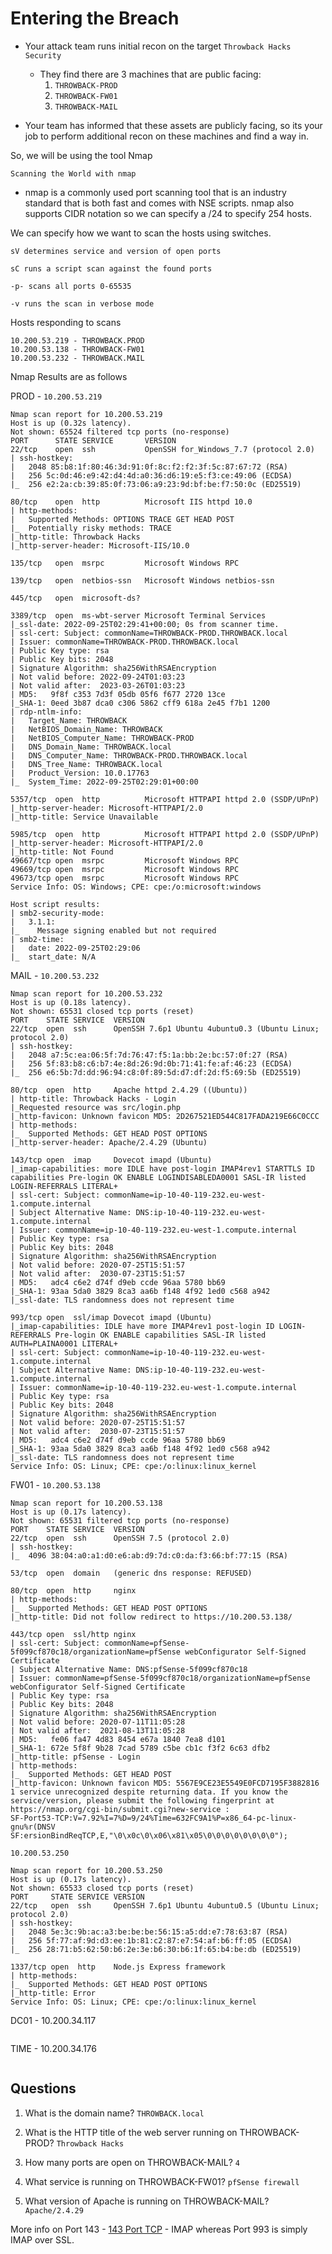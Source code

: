 # Entering the Breach
- Your attack team runs initial recon on the target `Throwback Hacks Security`
	- They find there are 3 machines that are public facing:
		1. `THROWBACK-PROD`
		2. `THROWBACK-FW01`
		3. `THROWBACK-MAIL`

- Your team has informed that these assets are publicly facing, so its your job to perform additional recon on these machines and find a way in.

So, we will be using the tool Nmap


`Scanning the World with nmap`

- nmap is a commonly used port scanning tool that is an industry standard that is both fast and comes with NSE scripts. nmap also supports CIDR notation so we can specify a /24 to specify 254 hosts.

We can specify how we want to scan the hosts using switches.

    sV determines service and version of open ports

    sC runs a script scan against the found ports

    -p- scans all ports 0-65535

    -v runs the scan in verbose mode


Hosts responding to scans
```
10.200.53.219 - THROWBACK.PROD 
10.200.53.138 - THROWBACK-FW01
10.200.53.232 - THROWBACK.MAIL
```

Nmap Results are as follows 

PROD - `10.200.53.219`
```nmap
Nmap scan report for 10.200.53.219
Host is up (0.32s latency).
Not shown: 65524 filtered tcp ports (no-response)
PORT      STATE SERVICE       VERSION
22/tcp    open  ssh           OpenSSH for_Windows_7.7 (protocol 2.0)
| ssh-hostkey: 
|   2048 85:b8:1f:80:46:3d:91:0f:8c:f2:f2:3f:5c:87:67:72 (RSA)
|   256 5c:0d:46:e9:42:d4:4d:a0:36:d6:19:e5:f3:ce:49:06 (ECDSA)
|_  256 e2:2a:cb:39:85:0f:73:06:a9:23:9d:bf:be:f7:50:0c (ED25519)

80/tcp    open  http          Microsoft IIS httpd 10.0
| http-methods: 
|   Supported Methods: OPTIONS TRACE GET HEAD POST
|_  Potentially risky methods: TRACE
|_http-title: Throwback Hacks
|_http-server-header: Microsoft-IIS/10.0

135/tcp   open  msrpc         Microsoft Windows RPC

139/tcp   open  netbios-ssn   Microsoft Windows netbios-ssn

445/tcp   open  microsoft-ds?

3389/tcp  open  ms-wbt-server Microsoft Terminal Services
|_ssl-date: 2022-09-25T02:29:41+00:00; 0s from scanner time.
| ssl-cert: Subject: commonName=THROWBACK-PROD.THROWBACK.local
| Issuer: commonName=THROWBACK-PROD.THROWBACK.local
| Public Key type: rsa
| Public Key bits: 2048
| Signature Algorithm: sha256WithRSAEncryption
| Not valid before: 2022-09-24T01:03:23
| Not valid after:  2023-03-26T01:03:23
| MD5:   9f8f c353 7d3f 05db 05f6 f677 2720 13ce
|_SHA-1: 0eed 3b87 dca0 c306 5862 cff9 618a 2e45 f7b1 1200
| rdp-ntlm-info: 
|   Target_Name: THROWBACK
|   NetBIOS_Domain_Name: THROWBACK
|   NetBIOS_Computer_Name: THROWBACK-PROD
|   DNS_Domain_Name: THROWBACK.local
|   DNS_Computer_Name: THROWBACK-PROD.THROWBACK.local
|   DNS_Tree_Name: THROWBACK.local
|   Product_Version: 10.0.17763
|_  System_Time: 2022-09-25T02:29:01+00:00

5357/tcp  open  http          Microsoft HTTPAPI httpd 2.0 (SSDP/UPnP)
|_http-server-header: Microsoft-HTTPAPI/2.0
|_http-title: Service Unavailable

5985/tcp  open  http          Microsoft HTTPAPI httpd 2.0 (SSDP/UPnP)
|_http-server-header: Microsoft-HTTPAPI/2.0
|_http-title: Not Found
49667/tcp open  msrpc         Microsoft Windows RPC
49669/tcp open  msrpc         Microsoft Windows RPC
49673/tcp open  msrpc         Microsoft Windows RPC
Service Info: OS: Windows; CPE: cpe:/o:microsoft:windows

Host script results:
| smb2-security-mode: 
|   3.1.1: 
|_    Message signing enabled but not required
| smb2-time: 
|   date: 2022-09-25T02:29:06
|_  start_date: N/A
```

MAIL - `10.200.53.232`
```nmap
Nmap scan report for 10.200.53.232
Host is up (0.18s latency).
Not shown: 65531 closed tcp ports (reset)
PORT    STATE SERVICE  VERSION
22/tcp  open  ssh      OpenSSH 7.6p1 Ubuntu 4ubuntu0.3 (Ubuntu Linux; protocol 2.0)
| ssh-hostkey: 
|   2048 a7:5c:ea:06:5f:7d:76:47:f5:1a:bb:2e:bc:57:0f:27 (RSA)
|   256 5f:83:b8:c6:b7:4e:8d:26:9d:0b:71:41:fe:af:46:23 (ECDSA)
|_  256 e6:5b:7d:dd:96:94:c8:0f:89:5d:d7:df:2d:f5:69:5b (ED25519)

80/tcp  open  http     Apache httpd 2.4.29 ((Ubuntu))
| http-title: Throwback Hacks - Login
|_Requested resource was src/login.php
|_http-favicon: Unknown favicon MD5: 2D267521ED544C817FADA219E66C0CCC
| http-methods: 
|_  Supported Methods: GET HEAD POST OPTIONS
|_http-server-header: Apache/2.4.29 (Ubuntu)

143/tcp open  imap     Dovecot imapd (Ubuntu)
|_imap-capabilities: more IDLE have post-login IMAP4rev1 STARTTLS ID capabilities Pre-login OK ENABLE LOGINDISABLEDA0001 SASL-IR listed LOGIN-REFERRALS LITERAL+
| ssl-cert: Subject: commonName=ip-10-40-119-232.eu-west-1.compute.internal
| Subject Alternative Name: DNS:ip-10-40-119-232.eu-west-1.compute.internal
| Issuer: commonName=ip-10-40-119-232.eu-west-1.compute.internal
| Public Key type: rsa
| Public Key bits: 2048
| Signature Algorithm: sha256WithRSAEncryption
| Not valid before: 2020-07-25T15:51:57
| Not valid after:  2030-07-23T15:51:57
| MD5:   adc4 c6e2 d74f d9eb ccde 96aa 5780 bb69
|_SHA-1: 93aa 5da0 3829 8ca3 aa6b f148 4f92 1ed0 c568 a942
|_ssl-date: TLS randomness does not represent time

993/tcp open  ssl/imap Dovecot imapd (Ubuntu)
|_imap-capabilities: IDLE have more IMAP4rev1 post-login ID LOGIN-REFERRALS Pre-login OK ENABLE capabilities SASL-IR listed AUTH=PLAINA0001 LITERAL+
| ssl-cert: Subject: commonName=ip-10-40-119-232.eu-west-1.compute.internal
| Subject Alternative Name: DNS:ip-10-40-119-232.eu-west-1.compute.internal
| Issuer: commonName=ip-10-40-119-232.eu-west-1.compute.internal
| Public Key type: rsa
| Public Key bits: 2048
| Signature Algorithm: sha256WithRSAEncryption
| Not valid before: 2020-07-25T15:51:57
| Not valid after:  2030-07-23T15:51:57
| MD5:   adc4 c6e2 d74f d9eb ccde 96aa 5780 bb69
|_SHA-1: 93aa 5da0 3829 8ca3 aa6b f148 4f92 1ed0 c568 a942
|_ssl-date: TLS randomness does not represent time
Service Info: OS: Linux; CPE: cpe:/o:linux:linux_kernel
```

FW01 - `10.200.53.138`
```nmap
Nmap scan report for 10.200.53.138
Host is up (0.17s latency).
Not shown: 65531 filtered tcp ports (no-response)
PORT    STATE SERVICE  VERSION
22/tcp  open  ssh      OpenSSH 7.5 (protocol 2.0)
| ssh-hostkey: 
|_  4096 38:04:a0:a1:d0:e6:ab:d9:7d:c0:da:f3:66:bf:77:15 (RSA)

53/tcp  open  domain   (generic dns response: REFUSED)

80/tcp  open  http     nginx
| http-methods: 
|_  Supported Methods: GET HEAD POST OPTIONS
|_http-title: Did not follow redirect to https://10.200.53.138/

443/tcp open  ssl/http nginx
| ssl-cert: Subject: commonName=pfSense-5f099cf870c18/organizationName=pfSense webConfigurator Self-Signed Certificate
| Subject Alternative Name: DNS:pfSense-5f099cf870c18
| Issuer: commonName=pfSense-5f099cf870c18/organizationName=pfSense webConfigurator Self-Signed Certificate
| Public Key type: rsa
| Public Key bits: 2048
| Signature Algorithm: sha256WithRSAEncryption
| Not valid before: 2020-07-11T11:05:28
| Not valid after:  2021-08-13T11:05:28
| MD5:   fe06 fa47 4d83 8454 e67a 1840 7ea8 d101
|_SHA-1: 672e 5f8f 9b28 7cad 5789 c5be cb1c f3f2 6c63 dfb2
|_http-title: pfSense - Login
| http-methods: 
|_  Supported Methods: GET HEAD POST
|_http-favicon: Unknown favicon MD5: 5567E9CE23E5549E0FCD7195F3882816
1 service unrecognized despite returning data. If you know the service/version, please submit the following fingerprint at https://nmap.org/cgi-bin/submit.cgi?new-service :
SF-Port53-TCP:V=7.92%I=7%D=9/24%Time=632FC9A1%P=x86_64-pc-linux-gnu%r(DNSV
SF:ersionBindReqTCP,E,"\0\x0c\0\x06\x81\x05\0\0\0\0\0\0\0\0");

```

`10.200.53.250`
```nmap
Nmap scan report for 10.200.53.250
Host is up (0.17s latency).
Not shown: 65533 closed tcp ports (reset)
PORT     STATE SERVICE VERSION
22/tcp   open  ssh     OpenSSH 7.6p1 Ubuntu 4ubuntu0.5 (Ubuntu Linux; protocol 2.0)
| ssh-hostkey: 
|   2048 5e:3c:9b:ac:a3:be:be:be:56:15:a5:dd:e7:78:63:87 (RSA)
|   256 5f:77:af:9d:d3:ee:1b:81:c2:87:e7:54:af:b6:ff:05 (ECDSA)
|_  256 28:71:b5:62:50:b6:2e:3e:b6:30:b6:1f:65:b4:be:db (ED25519)

1337/tcp open  http    Node.js Express framework
| http-methods: 
|_  Supported Methods: GET HEAD POST OPTIONS
|_http-title: Error
Service Info: OS: Linux; CPE: cpe:/o:linux:linux_kernel

```

DC01 - 10.200.34.117
```

```

TIME -  10.200.34.176
```

```
## Questions

1. What is the domain name? 
`THROWBACK.local`

2. What is the HTTP title of the web server running on THROWBACK-PROD?
`Throwback Hacks`

3. How many ports are open on THROWBACK-MAIL?
`4`

4. What service is running on THROWBACK-FW01?
`pfSense firewall`

5. What version of Apache is running on THROWBACK-MAIL?
`Apache/2.4.29`



More info on Port 143 - [143 Port TCP](https://monsterhost.com/what-everyone-must-know-about-imap-port/) - IMAP whereas Port 993 is simply IMAP over SSL.


